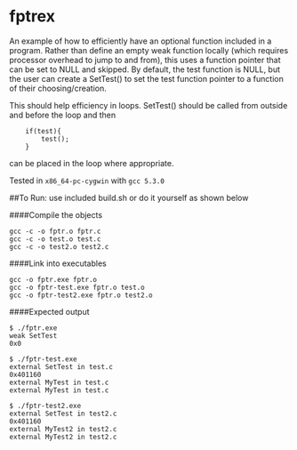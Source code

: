 # fptrex

An example of how to efficiently have an 
optional function included in a program.
Rather than define an empty weak function 
locally (which requires processor overhead 
to jump to and from), this uses a function
pointer that can be set to NULL and skipped.
By default, the test function is NULL, but
the user can create a SetTest() to set the 
test function pointer to a function of their
choosing/creation.  

This should help efficiency in loops. SetTest()
should be called from outside and before the
loop and then
```
	if(test){
		test();
	}
```
can be placed in the loop where appropriate.



Tested in `x86_64-pc-cygwin` with `gcc 5.3.0`

##To Run:
use included build.sh or do it 
yourself as shown below

####Compile the objects
```
gcc -c -o fptr.o fptr.c
gcc -c -o test.o test.c
gcc -c -o test2.o test2.c
```

####Link into executables
```
gcc -o fptr.exe fptr.o 
gcc -o fptr-test.exe fptr.o test.o
gcc -o fptr-test2.exe fptr.o test2.o
```

####Expected output
```
$ ./fptr.exe
weak SetTest
0x0

$ ./fptr-test.exe
external SetTest in test.c
0x401160
external MyTest in test.c
external MyTest in test.c

$ ./fptr-test2.exe
external SetTest in test2.c
0x401160
external MyTest2 in test2.c
external MyTest2 in test2.c
```
